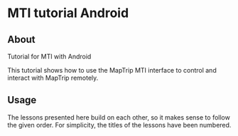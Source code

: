 # MTI tutorial Android
## About
Tutorial for MTI with Android

This tutorial shows how to use the MapTrip MTI interface to control and interact with MapTrip remotely.

## Usage
The lessons presented here build on each other, so it makes sense to follow the given order.
For simplicity, the titles of the lessons have been numbered. 
